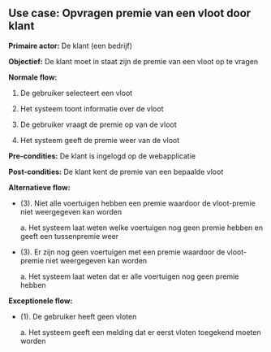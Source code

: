 ## Use case: Opvragen premie van een vloot door klant

**Primaire actor:** De klant (een bedrijf)

**Objectief:** De klant moet in staat zijn de premie van een vloot op te vragen

**Normale flow:**


1. De gebruiker selecteert een vloot

2. Het systeem toont informatie over de vloot

3. De gebruiker vraagt de premie op van de vloot

4. Het systeem geeft de premie weer van de vloot


**Pre-condities:** De klant is ingelogd op de webapplicatie

**Post-condities:** De klant kent de premie van een bepaalde vloot

**Alternatieve flow:**

* (3). Niet alle voertuigen hebben een premie waardoor de vloot-premie niet weergegeven kan worden

  a. Het systeem laat weten welke voertuigen nog geen premie hebben en geeft een tussenpremie weer

* (3). Er zijn nog geen voertuigen met een premie waardoor de vloot-premie niet weergegeven kan worden

  a. Het systeem laat weten dat er alle voertuigen nog geen premie hebben


**Exceptionele flow:**

* (1). De gebruiker heeft geen vloten

  a. Het systeem geeft een melding dat er eerst vloten toegekend moeten worden
